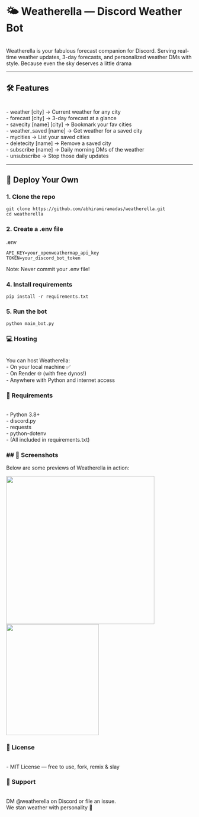 # 🌤️ Weatherella — Discord Weather Bot
<br>
Weatherella is your fabulous forecast companion for Discord.  
Serving real-time weather updates, 3-day forecasts, and personalized weather DMs with style.  
Because even the sky deserves a little drama

---

## 🛠 Features
<br>
- weather [city] → Current weather for any city  <br>
- forecast [city] → 3-day forecast at a glance   <br>
- savecity [name] [city] → Bookmark your fav cities   <br>
- weather_saved [name] → Get weather for a saved city <br> 
- mycities → List your saved cities   <br>
- deletecity [name] → Remove a saved city  <br>
- subscribe [name] → Daily morning DMs of the weather  <br>
- unsubscribe → Stop those daily updates   <br>

---

## 🚀 Deploy Your Own

### 1. Clone the repo
```
git clone https://github.com/abhiramiramadas/weatherella.git
cd weatherella
```
### 2. Create a .env file
.env
```
API_KEY=your_openweathermap_api_key
TOKEN=your_discord_bot_token
```
Note: Never commit your .env file!

### 4. Install requirements
```
pip install -r requirements.txt
```
### 5. Run the bot
```
python main_bot.py
```
### 💻 Hosting
<br>
You can host Weatherella:
<br>
- On your local machine ✅ <br>
- On Render 🌐 (with free dynos!) <br>
- Anywhere with Python and internet access <br>

### 🧾 Requirements
<br>
- Python 3.8+ <br>
- discord.py <br>
- requests <br>
- python-dotenv <br>
- (All included in requirements.txt) <br>


### ## 📸 Screenshots

Below are some previews of Weatherella in action:

<img src="https://github.com/user-attachments/assets/67294b58-1da7-496b-91b7-e823284dc86c" width="400"/>
<br/>
<img src="https://github.com/user-attachments/assets/db8a7a68-fcdc-4553-b053-43cb5b802d02" height="300" width="250"/>
<br>

### 📜 License
<br>
- MIT License — free to use, fork, remix & slay <br>

### 💬 Support
<br>
DM @weatherella on Discord or file an issue. <br>
We stan weather with personality 🌈 <br>
